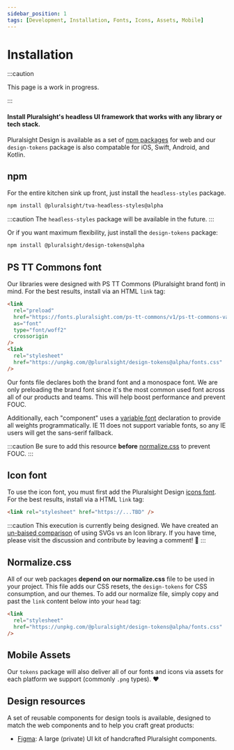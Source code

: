 ```yaml
---
sidebar_position: 1
tags: [Development, Installation, Fonts, Icons, Assets, Mobile]
---
```


# Installation

:::caution

This page is a work in progress.

:::

#### Install Pluralsight's headless UI framework that works with any library or tech stack.

Pluralsight Design is available as a set of [npm packages](https://github.com/pluralsight/tva) for web and our `design-tokens` package is also compatable for iOS, Swift, Android, and Kotlin.

## npm

For the entire kitchen sink up front, just install the `headless-styles` package.

```bash npm2yarn
npm install @pluralsight/tva-headless-styles@alpha
```

:::caution
The `headless-styles` package will be available in the future.
:::

Or if you want maximum flexibility, just install the `design-tokens` package:

```bash npm2yarn
npm install @pluralsight/design-tokens@alpha
```

## PS TT Commons font

Our libraries were designed with PS TT Commons (Pluralsight brand font) in mind. For the best results, install via an HTML `link` tag:

```html
<link
  rel="preload"
  href="https://fonts.pluralsight.com/ps-tt-commons/v1/ps-tt-commons-variable-roman.woff2"
  as="font"
  type="font/woff2"
  crossorigin
/>
<link
  rel="stylesheet"
  href="https://unpkg.com/@pluralsight/design-tokens@alpha/fonts.css"
/>
```

Our fonts file declares both the brand font and a monospace font. We are only preloading the brand font since it's the most common used font across all of our products and teams. This will help boost performance and prevent FOUC.

Additionally, each "component" uses a [variable font](https://developer.mozilla.org/en-US/docs/Web/CSS/CSS_Fonts/Variable_Fonts_Guide) declaration to provide all weights programmatically. IE 11 does not support variable fonts, so any IE users will get the sans-serif fallback.

:::caution
Be sure to add this resource **before** [normalize.css](#normalizecss) to prevent FOUC.
:::

## Icon font

To use the icon font, you must first add the Pluralsight Design [icons font](https://github.com/pluralsight/tva). For the best results, install via a HTML `link` tag:

```html
<link rel="stylesheet" href="https://...TBD" />
```

:::caution
This execution is currently being designed. We have created an [un-baised comparison](https://github.com/pluralsight/tva/discussions/70) of using SVGs vs an Icon library. If you have time, please visit the discussion and contribute by leaving a comment! 🎉
:::

## Normalize.css

All of our web packages **depend on our normalize.css** file to be used in your project. This file adds our CSS resets, the `design-tokens` for CSS consumption, and our themes. To add our normalize file, simply copy and past the `link` content below into your `head` tag:

```html
<link
  rel="stylesheet"
  href="https://unpkg.com/@pluralsight/design-tokens@alpha/fonts.css"
/>
```

## Mobile Assets

Our `tokens` package will also deliver all of our fonts and icons via assets for each platform we support (commonly `.png` types). :heart:

## Design resources

A set of reusable components for design tools is available, designed to match the web components and to help you craft great products:

- [Figma](https://www.figma.com/file/ZmH4XsZS5WnKeo28ylM5x1/PS-Design---Web-UI-Kit-%5BALPHA%5D?node-id=1214%3A50531): A large (private) UI kit of handcrafted Pluralsight components.

